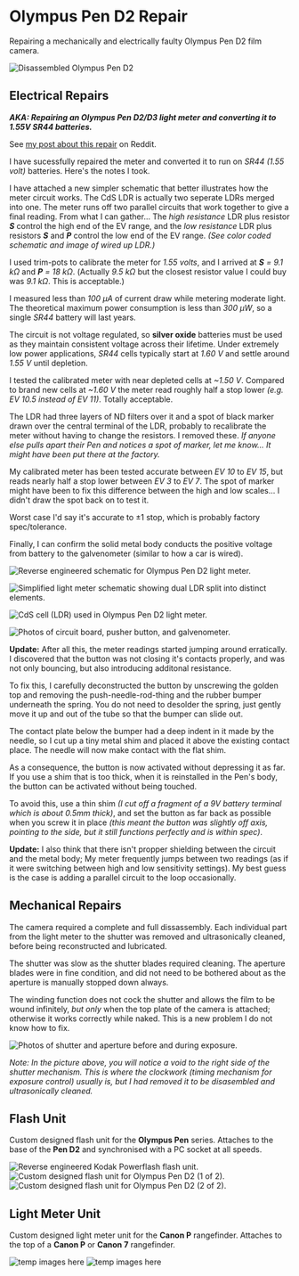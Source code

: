 # Olympus Pen D2 Repair
Repairing a mechanically and electrically faulty Olympus Pen D2 film camera.

![Disassembled Olympus Pen D2](https://github.com/Julesc013/olympus-pen-d2/blob/main/photos/Pen-D2-Posed.jpg)

## Electrical Repairs

***AKA: Repairing an Olympus Pen D2/D3 light meter and converting it to 1.55V SR44 batteries.***

See [my post about this repair](https://www.reddit.com/r/AnalogCommunity/comments/x2htal/designing_a_cds_light_meter_circuit/) on Reddit.

I have sucessfully repaired the meter and converted it to run on *SR44 (1.55 volt)* batteries. Here's the notes I took.

I have attached a new simpler schematic that better illustrates how the meter circuit works. The CdS LDR is actually two seperate LDRs merged into one. The meter runs off two parallel circuits that work together to give a final reading. From what I can gather... The *high resistance* LDR plus resistor ***S*** control the high end of the EV range, and the *low resistance* LDR plus resistors ***S*** and ***P*** control the low end of the EV range. *(See color coded schematic and image of wired up LDR.)*

I used trim-pots to calibrate the meter for *1.55 volts*, and I arrived at ***S*** *= 9.1 kΩ* and ***P*** *= 18 kΩ*. (Actually *9.5 kΩ* but the closest resistor value I could buy was *9.1 kΩ*. This is acceptable.)

I measured less than *100 μA* of current draw while metering moderate light. The theoretical maximum power consumption is less than *300 μW*, so a single *SR44* battery will last years.

The circuit is not voltage regulated, so **silver oxide** batteries must be used as they maintain consistent voltage across their lifetime. Under extremely low power applications, *SR44* cells typically start at *1.60 V* and settle around *1.55 V* until depletion.

I tested the calibrated meter with near depleted cells at *\~1.50 V*. Compared to brand new cells at *\~1.60 V* the meter read roughly half a stop lower *(e.g. EV 10.5 instead of EV 11)*. Totally acceptable.

The LDR had three layers of ND filters over it and a spot of black marker drawn over the central terminal of the LDR, probably to recalibrate the meter without having to change the resistors. I removed these. *If anyone else pulls apart their Pen and notices a spot of marker, let me know... It might have been put there at the factory.*

My calibrated meter has been tested accurate between *EV 10* to *EV 15*, but reads nearly half a stop lower between *EV 3* to *EV 7*. The spot of marker might have been to fix this difference between the high and low scales... I didn't draw the spot back on to test it.

Worst case I'd say it's accurate to ±1 stop, which is probably factory spec/tolerance.

Finally, I can confirm the solid metal body conducts the positive voltage from battery to the galvenometer (similar to how a car is wired).

![Reverse engineered schematic for Olympus Pen D2 light meter.](https://github.com/Julesc013/olympus-pen-d2/blob/main/photos/weybmhyfl2l91.jpg)

![Simplified light meter schematic showing dual LDR split into distinct elements.](https://github.com/Julesc013/olympus-pen-d2/blob/main/photos/x33qtgq9wul91.jpg)

![CdS cell \(LDR\) used in Olympus Pen D2 light meter.](https://github.com/Julesc013/olympus-pen-d2/blob/main/photos/ztua4cwgr2l91.png)

![Photos of circuit board, pusher button, and galvenometer.](https://github.com/Julesc013/olympus-pen-d2/blob/main/photos/oly-pen-d2-electrical.png)

**Update:** After all this, the meter readings started jumping around erratically. I discovered that the button was not closing it's contacts properly, and was not only bouncing, but also introducing additonal resistance.

To fix this, I carefully deconstructed the button by unscrewing the golden top and removing the push-needle-rod-thing and the rubber bumper underneath the spring. You do not need to desolder the spring, just gently move it up and out of the tube so that the bumper can slide out.

The contact plate below the bumper had a deep indent in it made by the needle, so I cut up a tiny metal shim and placed it above the existing contact place. The needle will now make contact with the flat shim.

As a consequence, the button is now activated without depressing it as far. If you use a shim that is too thick, when it is reinstalled in the Pen's body, the button can be activated without being touched.

To avoid this, use a thin shim *(I cut off a fragment of a 9V battery terminal which is about 0.5mm thick)*, and set the button as far back as possible when you screw it in place *(this meant the button was slightly off axis, pointing to the side, but it still functions perfectly and is within spec)*.

**Update:** I also think that there isn't propper shielding between the circuit and the metal body; My meter frequently jumps between two readings (as if it were switching between high and low sensitivity settings). My best guess is the case is adding a parallel circuit to the loop occasionally.

## Mechanical Repairs

The camera required a complete and full dissassembly. Each individual part from the light meter to the shutter was removed and ultrasonically cleaned, before being reconstructed and lubricated.

The shutter was slow as the shutter blades required cleaning.
The aperture blades were in fine condition, and did not need to be bothered about as the aperture is manually stopped down always.

The winding function does not cock the shutter and allows the film to be wound infinitely, _but only_ when the top plate of the camera is attached; otherwise it works correctly while naked. This is a new problem I do not know how to fix.

![Photos of shutter and aperture before and during exposure.](https://github.com/Julesc013/olympus-pen-d2/blob/main/photos/oly-pen-d2-mechanical.png)

_Note: In the picture above, you will notice a void to the right side of the shutter mechanism. This is where the clockwork (timing mechanism for exposure control) usually is, but I had removed it to be disasembled and ultrasonically cleaned._

## Flash Unit

Custom designed flash unit for the **Olympus Pen** series.
Attaches to the base of the **Pen D2** and synchronised with a PC socket at all speeds.

![Reverse engineered Kodak Powerflash flash unit.](https://github.com/Julesc013/olympus-pen-d2/blob/main/photos/f00.JPG)
![Custom designed flash unit for Olympus Pen D2 (1 of 2).](https://github.com/Julesc013/olympus-pen-d2/blob/main/photos/f05.JPG)
![Custom designed flash unit for Olympus Pen D2 (2 of 2).](https://github.com/Julesc013/olympus-pen-d2/blob/main/photos/f06.JPG)

## Light Meter Unit

Custom designed light meter unit for the **Canon P** rangefinder.
Attaches to the top of a **Canon P** or **Canon 7** rangefinder.

![temp images here](https://github.com/Julesc013/olympus-pen-d2/blob/main/photos/f01.JPG)
![temp images here](https://github.com/Julesc013/olympus-pen-d2/blob/main/photos/f02.JPG)
